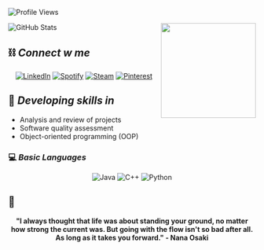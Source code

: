 
![Profile Views](https://komarev.com/ghpvc/?username=cherrytamagochi&color=blueviolet)

<img align="right" height="193" weidth="200" src="https://i.pinimg.com/originals/93/91/cd/9391cdafe739ae11eeb04b904835e643.gif">

<div align='justify'>

![GitHub Stats](https://github-readme-stats.vercel.app/api?username=cherrytamagochi&theme=transparent&bg_color=CBC3E3&border_color=5D3FD3&show_icons=true&icon_color=702963&title_color=301934&text_color=301934)
</div>

## ⛓ *Connect w me*
<div align='center'>

[![LinkedIn](https://img.shields.io/badge/LinkedIn-CBC3E3?style=for-the-badge&logo=linkedin&logoColor=white)](https://www.linkedin.com/in/giovannalopesdev/)
[![Spotify](https://img.shields.io/badge/Spotify-CBC3E3?&style=for-the-badge&logo=spotify&logoColor=white)](https://open.spotify.com/user/ad9pghehwoz7emrsc9cdug678?si=55d401aeed1c4752)
[![Steam](https://img.shields.io/badge/Steam-CBC3E3?style=for-the-badge&logo=steam&logoColor=white)](https://steamcommunity.com/profiles/76561199138346753/)
[![Pinterest](https://img.shields.io/badge/Pinterest-CBC3E3?style=for-the-badge&logo=Pinterest&logoColor=white)](https://pin.it/5SmQVqaUd)
</div>

## 📖 *Developing skills in*
- Analysis and review of projects
- Software quality assessment
- Object-oriented programming (OOP)

### 💻 *Basic Languages*
<div align='center'>

![Java](https://img.shields.io/badge/java-C3B1E1.svg?style=for-the-badge&logo=openjdk&logoColor=white)
![C++](https://img.shields.io/badge/C%2B%2B-C3B1E1?style=for-the-badge&logo=c%2B%2B&logoColor=white)
![Python](https://img.shields.io/badge/python-C3B1E1?style=for-the-badge&logo=python&logoColor=white)
</div>

## 📌

<div align='center'>
    <b>"I always thought that life was about standing your ground, no matter how strong the current was. But going with the flow isn't so bad after all. As long as it takes you forward." - Nana Osaki<b>
</div><br>

